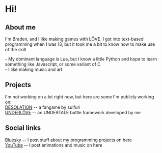 # Hi!

## About me
<p>I'm Braden, and I like making games with LÖVE. I got into text-based programming when I was 13, but it took me a bit to know how to make use of the skill</p>
- My dominant language is Lua, but I know a little Python and hope to learn something like Javascript, or some variant of C </br>
- I like making music and art </br>

## Projects
I'm not working on a lot right now, but here are some I'm publicly working on: </br>
[DESOLATION](https://gamejolt.com/games/desonee/907634?feed_last_id=%7B%22ver%22:%221%22,%22pos%22:%221719727571.368%22%7D) -- a fangame by sulfuri <br>
[UNDERLÖVE](https://github.com/bradensMG/underlove) -- an UNDERTALE battle framework developed by me

## Social links
[Bluesky](https://bradensmg.bsky.social) -- I post stuff about my programming projects on here </br>
[YouTube](https://youtube.com/@bradensmediocregames) -- I post animations and music on here
